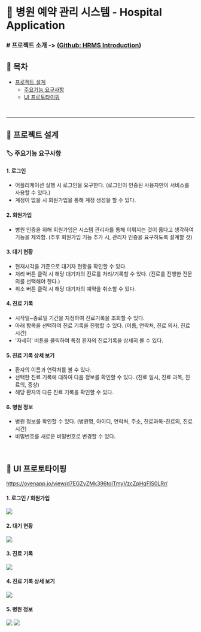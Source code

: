 # :hospital: 병원 예약 관리 시스템 - Hospital Application
### # 프로젝트 소개 -> ([Github: HRMS Introduction](https://github.com/sinb57/HRMS-Introduction))
## :book: 목차
* <a href="#head1">프로젝트 설계</a>
  * <a href="#head11">주요기능 요구사항</a>
  * <a href="#head12">UI 프로토타이핑</a>
</br>

***
## <p id="head1"></p>:pushpin: 프로젝트 설계
### <p id="head11"></p> :label: 주요기능 요구사항
#### 1. 로그인
- 어플리케이션 실행 시 로그인을 요구한다.
  (로그인이 인증된 사용자만이 서비스를 사용할 수 있다.)
- 계정이 없을 시 회원가입을 통해 계정 생성을 할 수 있다.

#### 2. 회원가입
- 병원 인증을 위해 회원가입은 시스템 관리자를 통해
  이뤄지는 것이 옳다고 생각하여 기능을 제외함.
  (추후 회원가입 기능 추가 시, 관리자 인증을 요구하도록 설계할 것)

#### 3. 대기 현황
- 현재시각을 기준으로 대기자 현황을 확인할 수 있다.
- 처리 버튼 클릭 시 해당 대기자의 진료를 처리/기록할 수 있다.
  (진료를 진행한 전문의를 선택해야 한다.)
- 취소 버튼 클릭 시 해당 대기자의 예약을 취소할 수 있다.

#### 4. 진료 기록
- 시작일~종료일 기간을 지정하여 진료기록을 조회할 수 있다.
- 아래 항목을 선택하여 진료 기록을 진행할 수 있다.
  (이름, 연락처, 진료 의사, 진료 시간)
- '자세히' 버튼을 클릭하여 특정 환자의 진료기록을 상세히 볼 수 있다.

#### 5. 진료 기록 상세 보기
- 환자의 이름과 연락처를 볼 수 있다.
- 선택한 진료 기록에 대하여 다음 정보를 확인할 수 있다.
  (진료 일시, 진료 과목, 진료의, 증상)
- 해당 환자의 다른 진료 기록을 확인할 수 있다.

#### 6. 병원 정보
- 병원 정보를 확인할 수 있다.
  (병원명, 아이디, 연락처, 주소, 진료과목-진료의, 진료시간)
- 비밀번호를 새로운 비밀번호로 변경할 수 있다.
</br>

## <p id="head12"></p> :iphone: UI 프로토타이핑
https://ovenapp.io/view/d7EGZyZMk396toITmyVzcZpHqFIS0LRr/
#### 1. 로그인 / 회원가입
![](https://imgur.com/al9IS5E.png)

#### 2. 대기 현황
![](https://imgur.com/C7odJy8.png)

#### 3. 진료 기록
![](https://imgur.com/C7odJy8.png)

#### 4. 진료 기록 상세 보기
![](https://imgur.com/MsD8qTd.png)

#### 5. 병원 정보
![](https://imgur.com/vKeOyrU.png)
![](https://imgur.com/z2j0DPI.png)
</br>
</br>


</br>
</br>
